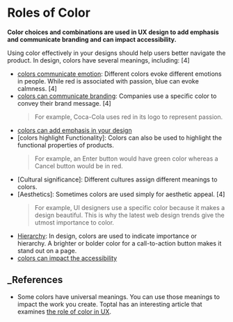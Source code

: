 # Roles of Color

**Color choices and combinations are used in UX design to add emphasis and communicate branding and can impact accessibility.**

Using color effectively in your designs should help users better navigate the product. In design, colors have several meanings, including: [4]

- [colors communicate emotion](./colors_communicate_emotion): Different colors evoke different emotions in people. While red is associated with passion, blue can evoke calmness. [4]
- [colors can communicate branding](./color_communicate_branding): Companies use a specific color to convey their brand message. [4]
  > For example, Coca-Cola uses red in its logo to represent passion.
- [colors can add emphasis in your design](./color_add_emphasis)
- [colors highlight Functionality]: Colors can also be used to highlight the functional properties of products.
  > For example, an Enter button would have green color whereas a Cancel button would be in red.
- [Cultural significance]: Different cultures assign different meanings to colors.
- [Aesthetics]: Sometimes colors are used simply for aesthetic appeal. [4]
  > For example, UI designers use a specific color because it makes a design beautiful. This is why the latest web design trends give the utmost importance to color.
- [Hierarchy](./colors_create_hierarchy): In design, colors are used to indicate importance or hierarchy. A brighter or bolder color for a call-to-action button makes it stand out on a page.
- [colors can impact the accessibility](./color_impact_accessibility/color_impact_accessibility)

## _References

- Some colors have universal meanings. You can use those meanings to impact the work you create. Toptal has an interesting article that examines [the role of color in UX](https://www.toptal.com/designers/ux/color-in-ux).
